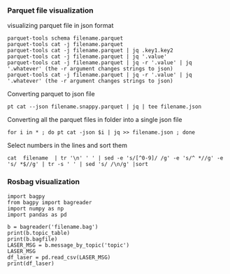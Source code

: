 ### Parquet file visualization
visualizing parquet file in json format
```
parquet-tools schema filename.parquet
parquet-tools cat -j filename.parquet
parquet-tools cat -j filename.parquet | jq .key1.key2
parquet-tools cat -j filename.parquet | jq '.value'
parquet-tools cat -j filename.parquet | jq -r '.value' | jq '.whatever' (the -r argument changes strings to json)
parquet-tools cat -j filename.parquet | jq -r '.value' | jq '.whatever' (the -r argument changes strings to json)
```
Converting parquet to json file
```
pt cat --json filename.snappy.parquet | jq | tee filename.json
```
Converting all the parquet files in folder into a single json file
```
for i in * ; do pt cat -json $i | jq >> filename.json ; done
```
Select numbers in the lines and sort them
```
cat  filename  | tr '\n' ' ' | sed -e 's/[^0-9]/ /g' -e 's/^ *//g' -e 's/ *$//g' | tr -s ' ' | sed 's/ /\n/g' |sort
```

### Rosbag visualization
```
import bagpy
from bagpy import bagreader
import numpy as np
import pandas as pd

b = bagreader('filename.bag')
print(b.topic_table)
print(b.bagfile)
LASER_MSG = b.message_by_topic('topic')
LASER_MSG
df_laser = pd.read_csv(LASER_MSG)
print(df_laser)
```

